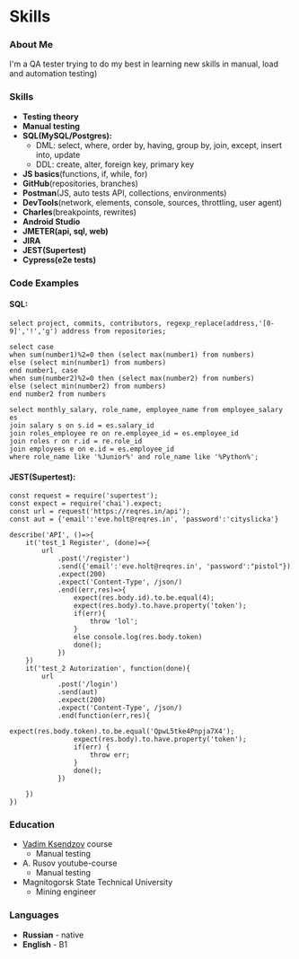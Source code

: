 # Skills
### About Me
I'm a QA tester trying to do my best in learning new skills in manual, load and automation testing)
### Skills
* **Testing theory**
* **Manual testing**
* **SQL(MySQL/Postgres):**
    * DML: select, where, order by, having, group by, join, except, insert into, update
    * DDL: create, alter, foreign key, primary key
* **JS basics**(functions, if, while, for)
* **GitHub**(repositories, branches)
* **Postman**(JS, auto tests API, collections, environments)
* **DevTools**(network, elements, console, sources, throttling, user agent)
* **Charles**(breakpoints, rewrites)
* **Android Studio**
* **JMETER(api, sql, web)**
* **JIRA**
* **JEST(Supertest)**
* **Cypress(e2e tests)**
### Code Examples
#### SQL:
```
select project, commits, contributors, regexp_replace(address,'[0-9]','!','g') address from repositories;
```
```
select case
when sum(number1)%2=0 then (select max(number1) from numbers)
else (select min(number1) from numbers)
end number1, case 
when sum(number2)%2=0 then (select max(number2) from numbers)
else (select min(number2) from numbers)
end number2 from numbers
```
```
select monthly_salary, role_name, employee_name from employee_salary es 
join salary s on s.id = es.salary_id 
join roles_employee re on re.employee_id = es.employee_id 
join roles r on r.id = re.role_id
join employees e on e.id = es.employee_id
where role_name like '%Junior%' and role_name like '%Python%';
```
#### JEST(Supertest):
```
const request = require('supertest');
const expect = require('chai').expect;
const url = request('https://reqres.in/api');
const aut = {'email':'eve.holt@reqres.in', 'password':'cityslicka'}

describe('API', ()=>{
    it('test_1 Register', (done)=>{
        url
            .post('/register')
            .send({'email':'eve.holt@reqres.in', 'password':"pistol"})
            .expect(200)
            .expect('Content-Type', /json/)
            .end((err,res)=>{
                expect(res.body.id).to.be.equal(4);
                expect(res.body).to.have.property('token');
                if(err){
                    throw 'lol';
                }
                else console.log(res.body.token)
                done();
            })
    })
    it('test_2 Autorization', function(done){
        url
            .post('/login')
            .send(aut)
            .expect(200)
            .expect('Content-Type', /json/)
            .end(function(err,res){
                expect(res.body.token).to.be.equal('QpwL5tke4Pnpja7X4');
                expect(res.body).to.have.property('token');
                if(err) {
                    throw err;
                }
                done();
            })

    })
})
```
### Education
* [Vadim Ksendzov](https://ksendzov.com/) course
  * Manual testing
* A. Rusov youtube-course
  * Manual testing
* Magnitogorsk State Technical University
  * Mining engineer
### Languages
* **Russian** - native
* **English** - B1
